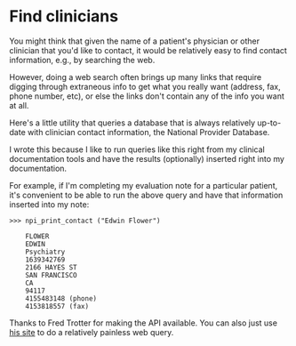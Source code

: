 Find clinicians
===============

You might think that given the name of a patient's physician or other clinician that you'd like to contact, it would be relatively easy to find contact information, e.g., by searching the web.

However, doing a web search often brings up many links that require digging through extraneous info to get what you really want (address, fax, phone number, etc), or else the links don't contain any of the info you want at all.

Here's a little utility that queries a database that is always relatively up-to-date with clinician contact information, the National Provider Database. 

I wrote this because I like to run queries like this right from my clinical documentation tools and have the results (optionally) inserted right into my documentation. 

For example, if I'm completing my evaluation note for a particular patient, it's convenient to be able to run the above query and have that information inserted into my note:

    >>> npi_print_contact ("Edwin Flower")

        FLOWER
        EDWIN
        Psychiatry
        1639342769
        2166 HAYES ST
        SAN FRANCISCO
        CA
        94117
        4155483148 (phone)
        4153818557 (fax)

Thanks to Fred Trotter for making the API available. You can also just use [his site](docnpi.com) to do a relatively painless web query.


